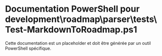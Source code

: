 # Documentation PowerShell pour development\roadmap\parser\tests\Test-MarkdownToRoadmap.ps1

Cette documentation est un placeholder et doit être générée par un outil PowerShell spécifique.
